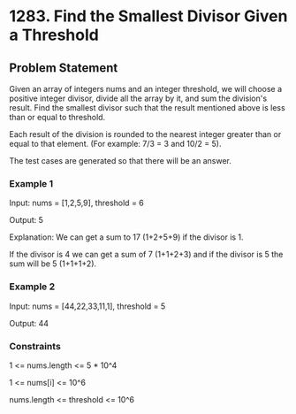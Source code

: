# 1283. Find the Smallest Divisor Given a Threshold

## Problem Statement

Given an array of integers nums and an integer threshold, we will choose a positive integer divisor, divide all the array by it, and sum the division's result. Find the smallest divisor such that the result mentioned above is less than or equal to threshold.

Each result of the division is rounded to the nearest integer greater than or equal to that element. (For example: 7/3 = 3 and 10/2 = 5).

The test cases are generated so that there will be an answer.

### Example 1

Input: nums = [1,2,5,9], threshold = 6

Output: 5

Explanation: We can get a sum to 17 (1+2+5+9) if the divisor is 1.

If the divisor is 4 we can get a sum of 7 (1+1+2+3) and if the divisor is 5 the sum will be 5 (1+1+1+2).

### Example 2

Input: nums = [44,22,33,11,1], threshold = 5

Output: 44

### Constraints

1 <= nums.length <= 5 * 10^4

1 <= nums[i] <= 10^6

nums.length <= threshold <= 10^6
